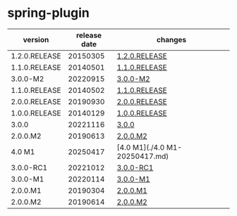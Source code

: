 # spring-plugin	


|version|release date|changes|
|---|---|---|
|1.2.0.RELEASE|20150305|[1.2.0.RELEASE](./1.2.0.RELEASE-20150305.md)|
|1.1.0.RELEASE|20140501|[1.1.0.RELEASE](./1.1.0.RELEASE-20140501.md)|
|3.0.0-M2|20220915|[3.0.0-M2](./3.0.0-M2-20220915.md)|
|1.1.0.RELEASE|20140502|[1.1.0.RELEASE](./1.1.0.RELEASE-20140502.md)|
|2.0.0.RELEASE|20190930|[2.0.0.RELEASE](./2.0.0.RELEASE-20190930.md)|
|1.0.0.RELEASE|20140129|[1.0.0.RELEASE](./1.0.0.RELEASE-20140129.md)|
|3.0.0|20221116|[3.0.0](./3.0.0-20221116.md)|
|2.0.0.M2|20190613|[2.0.0.M2](./2.0.0.M2-20190613.md)|
|4.0 M1|20250417|[4.0 M1](./4.0 M1-20250417.md)|
|3.0.0-RC1|20221012|[3.0.0-RC1](./3.0.0-RC1-20221012.md)|
|3.0.0-M1|20220114|[3.0.0-M1](./3.0.0-M1-20220114.md)|
|2.0.0.M1|20190304|[2.0.0.M1](./2.0.0.M1-20190304.md)|
|2.0.0.M2|20190614|[2.0.0.M2](./2.0.0.M2-20190614.md)|

